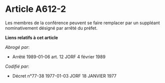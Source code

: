 # Article A612-2

Les membres de la conférence peuvent se faire remplacer par un suppléant nominativement désigné par arrêté du préfet.

**Liens relatifs à cet article**

_Abrogé par_:

  - Arrêté 1989-01-06 art. 12 JORF 4 février 1989

_Codifié par_:

  - Décret n°77-38 1977-01-03 JORF 18 JANVIER 1977
